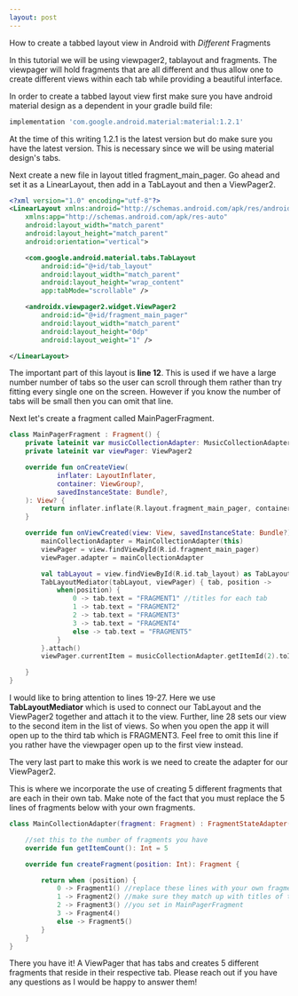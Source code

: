 ```yaml
---
layout: post
---
```

How to create a tabbed layout view in Android with *Different* Fragments

In this tutorial we will be using viewpager2, tablayout and fragments.
The viewpager will hold fragments that are all different and thus allow one to create different views 
within each tab while providing a beautiful interface.

In order to create a tabbed layout view first make sure you have android material design as a
dependent in your gradle build file:
```gradle
implementation 'com.google.android.material:material:1.2.1'
```
At the time of this writing 1.2.1 is the latest version but do make sure you have the latest version.
This is necessary since we will be using material design's tabs.

Next create a new file in layout titled fragment_main_pager.
Go ahead and set it as a LinearLayout, then add in a TabLayout and then a ViewPager2.

```xml
<?xml version="1.0" encoding="utf-8"?>
<LinearLayout xmlns:android="http://schemas.android.com/apk/res/android"
    xmlns:app="http://schemas.android.com/apk/res-auto"
    android:layout_width="match_parent"
    android:layout_height="match_parent"
    android:orientation="vertical">

    <com.google.android.material.tabs.TabLayout
        android:id="@+id/tab_layout"
        android:layout_width="match_parent"
        android:layout_height="wrap_content"
        app:tabMode="scrollable" />

    <androidx.viewpager2.widget.ViewPager2
        android:id="@+id/fragment_main_pager"
        android:layout_width="match_parent"
        android:layout_height="0dp"
        android:layout_weight="1" />

</LinearLayout>
```
The important part of this layout is **line 12**. 
This is used if we have a large number number of tabs so the user can scroll through them
rather than try fitting every single one on the screen. However if you know the number of tabs
will be small then you can omit that line. 


Next let's create a fragment called MainPagerFragment.

```kotlin
class MainPagerFragment : Fragment() {
    private lateinit var musicCollectionAdapter: MusicCollectionAdapter
    private lateinit var viewPager: ViewPager2

    override fun onCreateView(
            inflater: LayoutInflater,
            container: ViewGroup?,
            savedInstanceState: Bundle?,
    ): View? {
        return inflater.inflate(R.layout.fragment_main_pager, container, false)
    }

    override fun onViewCreated(view: View, savedInstanceState: Bundle?) {
        mainCollectionAdapter = MainCollectionAdapter(this)
        viewPager = view.findViewById(R.id.fragment_main_pager)
        viewPager.adapter = mainCollectionAdapter

        val tabLayout = view.findViewById(R.id.tab_layout) as TabLayout
        TabLayoutMediator(tabLayout, viewPager) { tab, position ->
            when(position) {
                0 -> tab.text = "FRAGMENT1" //titles for each tab
                1 -> tab.text = "FRAGMENT2"
                2 -> tab.text = "FRAGMENT3"
                3 -> tab.text = "FRAGMENT4"
                else -> tab.text = "FRAGMENT5"
            }
        }.attach()
        viewPager.currentItem = musicCollectionAdapter.getItemId(2).toInt()

    }
}
```
I would like to bring attention to lines 19-27. Here we use **TabLayoutMediator**
which is used to connect our TabLayout and the ViewPager2 together and attach it to the view.
Further, line 28 sets our view to the second item in the list of views. So when you open the app
it will open up to the third tab which is FRAGMENT3. Feel free to omit this line if you rather have the viewpager
open up to the first view instead.

The very last part to make this work is we need to create the adapter for our ViewPager2.

This is where we incorporate the use of creating 5 different fragments that are each in their
own tab. Make note of the fact that you must replace the 5 lines of fragments below with your own fragments.

```kotlin
class MainCollectionAdapter(fragment: Fragment) : FragmentStateAdapter(fragment) {

    //set this to the number of fragments you have
    override fun getItemCount(): Int = 5 

    override fun createFragment(position: Int): Fragment {

        return when (position) {
            0 -> Fragment1() //replace these lines with your own fragments
            1 -> Fragment2() //make sure they match up with titles of the tabs
            2 -> Fragment3() //you set in MainPagerFragment
            3 -> Fragment4()
            else -> Fragment5()
        }
    }
}
```
There you have it! A ViewPager that has tabs and creates 5 different fragments
that reside in their respective tab.
Please reach out if you have any questions as I would be happy to answer them!
